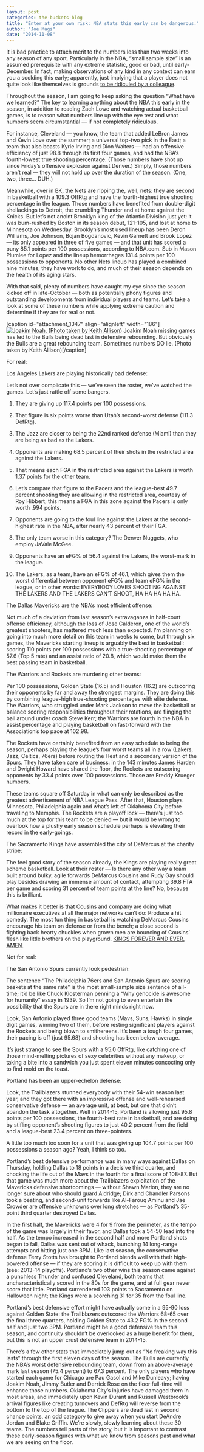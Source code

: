 ```yaml
---
layout: post
categories: the-buckets-blog
title: "Enter at your own risk: NBA stats this early can be dangerous."
author: "Joe Mags"
date: "2014-11-08"
---
```


It is bad practice to attach merit to the numbers less than two weeks into any season of any sport. Particularly in the NBA, “small sample size” is an assumed prerequisite with any extreme statistic, good or bad, until early-December. In fact, making observations of any kind in any context can earn you a scolding this early; apparently, just implying that a player does not quite look like themselves is grounds [to be ridiculed by a colleague](http://www.si.com/more-sports/2014/11/07/bill-simmons-espn-mike-golic-reaction).

Throughout the season, I am going to keep asking the question “What have we learned?” The key to learning anything about the NBA this early in the season, in addition to reading Zach Lowe and watching actual basketball games, is to reason what numbers line up with the eye test and what numbers seem circumstantial — if not completely ridiculous.

For instance, Cleveland — you know, the team that added LeBron James and Kevin Love over the summer; a universal top-two pick in the East; a team that also boasts Kyrie Irving and Dion Waiters — had an offensive efficiency of just 98.8 through its first four games, and had the NBA’s fourth-lowest true shooting percentage. (Those numbers have shot up since Friday’s offensive explosion against Denver.) Simply, those numbers aren’t real — they will not hold up over the duration of the season. (One, two, three… DUH.)

Meanwhile, over in BK, the Nets are ripping the, well, nets: they are second in basketball with a 109.3 OffRtg and have the fourth-highest true shooting percentage in the league. Those numbers have benefited from double-digit shellackings to Detroit, the crumbling Thunder and at home against the Knicks. But let’s not anoint Brooklyn king of the Atlantic Division just yet: it was bum-rushed by Boston in its season debut, 121-105, and lost at home to Minnesota on Wednesday. Brooklyn’s most used lineup has been Deron Williams, Joe Johnson, Bojan Bogdanovic, Kevin Garnett and Brook Lopez — its only appeared in three of five games — and that unit has scored a puny 85.1 points per 100 possessions, according to NBA.com. Sub in Mason Plumlee for Lopez and the lineup hemorrhages 131.4 points per 100 possessions to opponents. No other Nets lineup has played a combined nine minutes; they have work to do, and much of their season depends on the health of its aging stars.

With that said, plenty of numbers have caught my eye since the season kicked off in late-October — both as potentially phony figures and outstanding developments from individual players and teams. Let’s take a look at some of these numbers while applying extreme caution and determine if they are for real or not.

\[caption id="attachment\_1347" align="alignleft" width="186"\][![Joakim Noah. (Photo taken by Keith Allison)](images/noah-186x300.jpg)](http://www.thehighscreen.com/wp-content/uploads/2014/10/noah-e1414081640803.jpg) Joakim Noah missing games has led to the Bulls being dead last in defensive rebounding. But obviously the Bulls are a great rebounding team. Sometimes numbers DO lie. (Photo taken by Keith Allison)\[/caption\]

For real:

Los Angeles Lakers are playing historically bad defense:

Let’s not over complicate this — we’ve seen the roster, we’ve watched the games. Let’s just rattle off some bangers.

1) They are giving up 117.4 points per 100 possessions.

2) That figure is six points worse than Utah’s second-worst defense (111.3 DefRtg).

3) The Jazz are closer to being the 22nd ranked defense (Miami) than they are being as bad as the Lakers.

4) Opponents are making 68.5 percent of their shots in the restricted area against the Lakers.

5) That means each FGA in the restricted area against the Lakers is worth 1.37 points for the other team.

6) Let’s compare that figure to the Pacers and the league-best 49.7 percent shooting they are allowing in the restricted area, courtesy of Roy Hibbert; this means a FGA in this zone against the Pacers is only worth .994 points.

7) Opponents are going to the foul line against the Lakers at the second-highest rate in the NBA, after nearly 43 percent of their FGA.

8) The only team worse in this category? The Denver Nuggets, who employ JaVale McGee.

9) Opponents have an eFG% of 56.4 against the Lakers, the worst-mark in the league.

10) The Lakers, as a team, have an eFG% of 46.1, which gives them the worst differential between opponent eFG% and team eFG% in the league, or in other words: EVERYBODY LOVES SHOOTING AGAINST THE LAKERS AND THE LAKERS CAN’T SHOOT, HA HA HA HA HA.

The Dallas Mavericks are the NBA’s most efficient offense:

Not much of a deviation from last season’s extravaganza in half-court offense efficiency, although the loss of Jose Calderon, one of the world’s greatest shooters, has mattered much less than expected. I’m planning on going into much more detail on this team in weeks to come, but through six games, the Mavericks starting lineup is arguably the best in basketball: scoring 110 points per 100 possessions with a true-shooting percentage of 57.6 (Top 5 rate) and an assist ratio of 20.8, which would make them the best passing team in basketball.

The Warriors and Rockets are murdering other teams:

Per 100 possessions, Golden State (16.5) and Houston (16.2) are outscoring their opponents by far and away the strongest margins. They are doing this by combining league-high true-shooting percentages with elite defense. The Warriors, who struggled under Mark Jackson to move the basketball or balance scoring responsibilities throughout their rotations, are flinging the ball around under coach Steve Kerr; the Warriors are fourth in the NBA in assist percentage and playing basketball on fast-forward with the Association’s top pace at 102.98.

The Rockets have certainly benefited from an easy schedule to being the season, perhaps playing the league’s four worst teams all in a row (Lakers, Jazz, Celtics, 76ers) before routing the Heat and a secondary version of the Spurs. They have taken care of business: in the 143 minutes James Harden and Dwight Howard have shared the floor, the Rockets are outscoring opponents by 33.4 points over 100 possessions. Those are Freddy Krueger numbers.

These teams square off Saturday in what can only be described as the greatest advertisement of NBA League Pass. After that, Houston plays Minnesota, Philadelphia again and what’s left of Oklahoma City before traveling to Memphis. The Rockets are a playoff lock — there’s just too much at the top for this team to be denied — but it would be wrong to overlook how a plushy early season schedule perhaps is elevating their record in the early-goings.

The Sacramento Kings have assembled the city of DeMarcus at the charity stripe:

The feel good story of the season already, the Kings are playing really great scheme basketball. Look at their roster — Is there any other way a team built around bulky, agile forwards DeMarcus Cousins and Rudy Gay should play besides drawing an immense amount of contact, attempting 39.8 FTA per game and scoring 31 percent of team points at the line? No, because this is brilliant.

What makes it better is that Cousins and company are doing what millionaire executives at all the major networks can’t do: Produce a hit comedy. The most fun thing in basketball is watching DeMarcus Cousins encourage his team on defense or from the bench; a close second is fighting back hearty chuckles when grown men are bouncing of Cousins’ flesh like little brothers on the playground. [KINGS FOREVER AND EVER, AMEN](http://www.thehighscreen.com/2014/11/demarcus-cousins-boogie-wonderland/).

Not for real:

The San Antonio Spurs currently look pedestrian:

The sentence “The Philadelphia 76ers and San Antonio Spurs are scoring baskets at the same rate” is the most small-sample size sentence of all-time; it’d be like Chuck Klosterman penning a “Why genocide is awesome for humanity” essay in 1939. So I’m not going to even entertain the possibility that the Spurs are in there right minds right now.

Look, San Antonio played three good teams (Mavs, Suns, Hawks) in single digit games, winning two of them, before resting significant players against the Rockets and being blown to smithereens. It’s been a tough four games, their pacing is off (just 95.68) and shooting has been below-average.

It’s just strange to see the Spurs with a 95.0 OffRtg, like catching one of those mind-melting pictures of sexy celebrities without any makeup, or taking a bite into a sandwich you just spent eleven minutes concocting only to find mold on the toast.

Portland has been an upper-echelon defense:

Look, the Trailblazers stunned everybody with their 54-win season last year, and they got there with an impressive offense and well-rehearsed conservative defense — an average unit, at best, but one that didn’t abandon the task altogether. Well in 2014-15, Portland is allowing just 95.8 points per 100 possessions, the fourth-best rate in basketball, and are doing by stifling opponent’s shooting figures to just 40.2 percent from the field and a league-best 23.4 percent on three-pointers.

A little too much too soon for a unit that was giving up 104.7 points per 100 possessions a season ago? Yeah, I think so too.

Portland’s best defensive performance was in many ways against Dallas on Thursday, holding Dallas to 18 points in a decisive third quarter, and chocking the life out of the Mavs in the fourth for a final score of 108-87. But that game was much more about the Trailblazers exploitation of the Mavericks defensive shortcomings — without Shawn Marion, they are no longer sure about who should guard Aldridge; Dirk and Chandler Parsons took a beating, and second-unit forwards like Al-Farouq Aminu and Jae Crowder are offensive unknowns over long stretches — as Portland’s 35-point third quarter destroyed Dallas.

In the first half, the Mavericks were 4 for 9 from the perimeter, as the tempo of the game was largely in their favor, and Dallas took a 54-50 lead into the half. As the tempo increased in the second half and more Portland shots began to fall, Dallas was sent out of whack, launching 14 long-range attempts and hitting just one 3PM. Like last season, the conservative defense Terry Stotts has brought to Portland blends well with their high-powered offense — if they are scoring it is difficult to keep up with them (see: 2013-14 playoffs). Portland’s two other wins this season came against a punchless Thunder and confused Cleveland, both teams that uncharacteristically scored in the 80s for the game, and at full gear never score that little. Portland surrendered 103 points to Sacramento on Halloween night; the Kings were a scorching 31 for 35 from the foul line.

Portland’s best defensive effort might have actually come in a 95-90 loss against Golden State: the Trailblazers outscored the Warriors 68-65 over the final three quarters, holding Golden State to 43.2 FG% in the second half and just two 3PM. Portland might be a good defensive team this season, and continuity shouldn’t be overlooked as a huge benefit for them, but this is not an upper crust defensive team in 2014-15.

There’s a few other stats that immediately jump out as “No freaking way this lasts” through the first eleven days of the season. The Bulls are currently the NBA’s worst defensive rebounding team, down from an above-average mark last season (75.4 percent) to 67.3 percent. The only players who have started each game for Chicago are Pau Gasol and Mike Dunleavy; having Joakim Noah, Jimmy Butler and Derrick Rose on the floor full-time will enhance those numbers. Oklahoma City’s injuries have damaged them in most areas, and immediately upon Kevin Durant and Russell Westbrook’s arrival figures like creating turnovers and DefRtg will reverse from the bottom to the top of the league. The Clippers are dead last in second chance points, an odd category to give away when you start DeAndre Jordan and Blake Griffin. We’re slowly, slowly learning about these 30 teams. The numbers tell parts of the story, but it is important to contrast these early-season figures with what we know from seasons past and what we are seeing on the floor.


